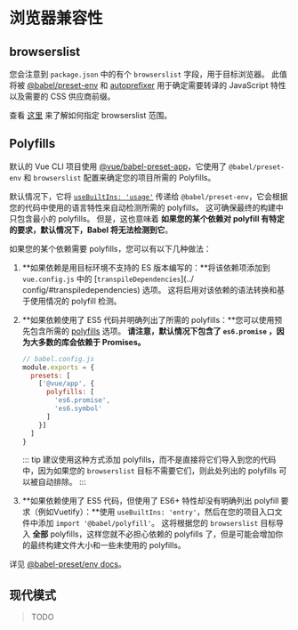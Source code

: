 # 浏览器兼容性

## browserslist

您会注意到 `package.json` 中的有个 `browserslist` 字段，用于目标浏览器。 此值将被 [@babel/preset-env][babel-preset-env] 和 [autoprefixer][autoprefixer] 用于确定需要转译的 JavaScript 特性以及需要的 CSS 供应商前缀。

查看 [这里](browserslist) 来了解如何指定 browserslist 范围。

## Polyfills

默认的 Vue CLI 项目使用 [@vue/babel-preset-app][babel-preset-env]，它使用了 `@babel/preset-env` 和 `browserslist` 配置来确定您的项目所需的 Polyfills。

默认情况下，它将 [`useBuiltIns: 'usage'`](https://new.babeljs.io/docs/en/next/babel-preset-env.html#usebuiltins-usage) 传递给 `@babel/preset-env`，它会根据您的代码中使用的语言特性来自动检测所需的 polyfills。 这可确保最终的构建中只包含最小的 polyfills。 但是，这也意味着 **如果您的某个依赖对 polyfill 有特定的要求，默认情况下，Babel 将无法检测到它**。

如果您的某个依赖需要 polyfills，您可以有以下几种做法：

1. **如果依赖是用目标环境不支持的 ES 版本编写的：**将该依赖项添加到 `vue.config.js` 中的 [`transpileDependencies`](../ config/#transpiledependencies) 选项。 这将启用对该依赖的语法转换和基于使用情况的 polyfill 检测。

2. **如果依赖使用了 ES5 代码并明确列出了所需的 polyfills：**您可以使用预先包含所需的 [polyfills](https://github.com/vuejs/vue-cli/tree/dev/packages/%40vue/babel-preset-app#polyfills) 选项。 **请注意，默认情况下包含了 `es6.promise` ，因为大多数的库会依赖于 Promises。**

    ``` js
    // babel.config.js
    module.exports = {
      presets: [
        ['@vue/app', {
          polyfills: [
            'es6.promise',
            'es6.symbol'
          ]
        }]
      ]
    }
    ```

    ::: tip
    建议使用这种方式添加 polyfills，而不是直接将它们导入到您的代码中，因为如果您的 `browserslist` 目标不需要它们，则此处列出的 polyfills 可以被自动排除。
    :::

3. **如果依赖使用了 ES5 代码，但使用了 ES6+ 特性却没有明确列出 polyfill 要求（例如Vuetify）：**使用 `useBuiltIns: 'entry'`，然后在您的项目入口文件中添加 `import '@babel/polyfill'`。 这将根据您的 `browserslist` 目标导入 **全部** polyfills，这样您就不必担心依赖的 polyfills 了，但是可能会增加你的最终构建文件大小和一些未使用的 polyfills。

详见 [@babel-preset/env docs](https://new.babeljs.io/docs/en/next/babel-preset-env.html#usebuiltins-usage)。

## 现代模式

> TODO

[autoprefixer]: https://github.com/postcss/autoprefixer
[babel-preset-env]: https://new.babeljs.io/docs/en/next/babel-preset-env.html
[browserslist]: https://github.com/ai/browserslist
